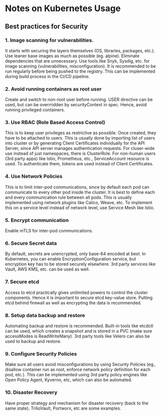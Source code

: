 # Notes on Kubernetes Usage

## Best practices for Security

### 1. Image scanning for vulnerabilities.
It starts with securing the layers themselves (OS, libraries, packages, etc.). Use leaner base images as much as possible (eg. alpine).
Eliminate dependencies that are unnecessary. Use tools like Snyk, Sysdig, etc. for image scanning (vulnerabilities, misconfiguration).
It is recommended to be run regularly before being pushed to the registry.
This can be implemented during build process in the CI/CD pipeline.

### 2. Avoid running containers as root user
Create and switch to non-root user before running. USER directive can be used, but can be overrridden by securityContext in spec. Hence, avoid running privileged containers.

### 3. Use RBAC (Role Based Access Control)
This is to keep user privileges as restrictive as possible. Once created, they have to be attached to users.
This is usually done by importing list of users into cluster or by generating Client Certificates individually for the API Server, since API server manages authentication requests.
For cluser-wide use instead of just namespaces, there is ClusterRole. For non-human users (3rd party apps) like Istio, Prometheus, etc., ServiceAccount resource is used.
To authenticate them, tokens are used instead of Client Certificates.

### 4. Use Network Policies
This is to limit inter-pod communications, since by default each pod can communicate to every other pod inside the cluster.
It is best to define each and every communication rule between all pods.
This is usually implemented using network plugins like Calico, Weave, etc. To implement this on a service level instead of network level, use Service Mesh like Istio.

### 5. Encrypt communication
Enable mTLS for inter-pod communications.

### 6. Secure Secret data
By default, secrets are unencrypted, only base-64 encoded at best.
In Kubernetes, you can enable EncryptionConfiguration service, but encryption key has to be stored securely elsewhere.
3rd party services like Vault, AWS KMS, etc. can be used as well.

### 7. Secure etcd
Access to etcd practically gives unilimited powers to control the cluster components. Hence it is important to secure etcd key-value store.
Putting etcd behind firewall as well as encrypting the data is recommended.

### 8. Setup data backup and restore
Automating backup and restore is recommended. Built-in tools like etcdctl can be used, which creates a snapshot and is stored in a PVC (make sure accessModes is ReadWriteMany).
3rd party tools like Velero can also be used to backup and restore.

### 9. Configure Security Policies
Make sure all users avoid misconfigurations by using Security Policies (eg., disallow container run as root, enforce network policy definition for each pod, etc.).
This can be implemented using 3rd party policy engines like Open Policy Agent, Kyverno, etc, which can also be automated.

### 10. Disaster Recovery
Have proper strategy and mechanism for disaster recovery (back to the same state). TrilioVault, Portworx, etc are some examples.

